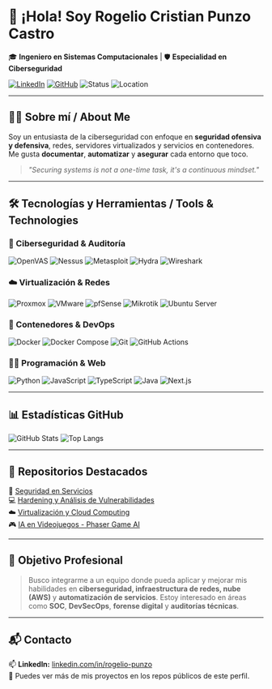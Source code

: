 # 👋 ¡Hola! Soy Rogelio Cristian Punzo Castro  
🎓 **Ingeniero en Sistemas Computacionales** | 🛡️ **Especialidad en Ciberseguridad**

[![LinkedIn](https://img.shields.io/badge/LinkedIn-blue?logo=linkedin&style=flat-square)](https://www.linkedin.com/in/rogelio-punzo)
[![GitHub](https://img.shields.io/badge/GitHub-Perfil-181717?logo=github&style=flat-square)](https://github.com/rogelio-cpc)
![Status](https://img.shields.io/badge/Estatus-Disponible_para_prácticas-green?style=flat-square)
![Location](https://img.shields.io/badge/Ubicación-México-lightgrey?style=flat-square)

---

## 🧑‍💻 Sobre mí / About Me

Soy un entusiasta de la ciberseguridad con enfoque en **seguridad ofensiva y defensiva**, redes, servidores virtualizados y servicios en contenedores.  
Me gusta **documentar**, **automatizar** y **asegurar** cada entorno que toco.

> *"Securing systems is not a one-time task, it's a continuous mindset."*

---

## 🛠️ Tecnologías y Herramientas / Tools & Technologies

### 🔐 Ciberseguridad & Auditoría
![OpenVAS](https://img.shields.io/badge/OpenVAS-008000?style=flat&logo=gnuprivacyguard&logoColor=white)
![Nessus](https://img.shields.io/badge/Nessus-1f1f1f?style=flat&logoColor=white)
![Metasploit](https://img.shields.io/badge/Metasploit-430098?style=flat)
![Hydra](https://img.shields.io/badge/Hydra-444444?style=flat)
![Wireshark](https://img.shields.io/badge/Wireshark-1679A7?style=flat&logo=wireshark&logoColor=white)

### ☁️ Virtualización & Redes
![Proxmox](https://img.shields.io/badge/Proxmox-E57000?style=flat)
![VMware](https://img.shields.io/badge/VMware-607078?style=flat&logo=vmware&logoColor=white)
![pfSense](https://img.shields.io/badge/pfSense-233C79?style=flat)
![Mikrotik](https://img.shields.io/badge/Mikrotik-800000?style=flat)
![Ubuntu Server](https://img.shields.io/badge/Ubuntu-Server-E95420?logo=ubuntu&logoColor=white&style=flat)

### 🐳 Contenedores & DevOps
![Docker](https://img.shields.io/badge/Docker-2496ED?logo=docker&logoColor=white&style=flat)
![Docker Compose](https://img.shields.io/badge/Compose-1488C6?style=flat)
![Git](https://img.shields.io/badge/Git-F05032?logo=git&logoColor=white&style=flat)
![GitHub Actions](https://img.shields.io/badge/GitHub_Actions-2088FF?logo=githubactions&logoColor=white&style=flat)

### 🧑‍💻 Programación & Web
![Python](https://img.shields.io/badge/Python-3776AB?logo=python&logoColor=white&style=flat)
![JavaScript](https://img.shields.io/badge/JavaScript-F7DF1E?logo=javascript&logoColor=black&style=flat)
![TypeScript](https://img.shields.io/badge/TypeScript-007ACC?logo=typescript&logoColor=white&style=flat)
![Java](https://img.shields.io/badge/Java-007396?logo=java&logoColor=white&style=flat)
![Next.js](https://img.shields.io/badge/Next.js-000000?logo=nextdotjs&logoColor=white&style=flat)

---

## 📊 Estadísticas GitHub

![GitHub Stats](https://github-readme-stats.vercel.app/api?username=rogelio-cpc&show_icons=true&theme=radical&hide_title=false&hide_border=true)
![Top Langs](https://github-readme-stats.vercel.app/api/top-langs/?username=rogelio-cpc&layout=compact&theme=radical&hide_border=true)

---

## 📂 Repositorios Destacados

🔐 [Seguridad en Servicios](https://github.com/rogelio-cpc/seguridad-servicios)  
💻 [Hardening y Análisis de Vulnerabilidades](https://github.com/rogelio-cpc/hardening-vulnerabilidades)  
☁️ [Virtualización y Cloud Computing](https://github.com/rogelio-cpc/virtualizacion-nube)  
🎮 [IA en Videojuegos - Phaser Game AI](https://github.com/rogelio-cpc/juego-ml-2025)

---

## 🎯 Objetivo Profesional

> Busco integrarme a un equipo donde pueda aplicar y mejorar mis habilidades en **ciberseguridad, infraestructura de redes, nube (AWS)** y **automatización de servicios**. Estoy interesado en áreas como **SOC**, **DevSecOps**, **forense digital** y **auditorías técnicas**.

---

## 📬 Contacto

📫 **LinkedIn:** [linkedin.com/in/rogelio-punzo](www.linkedin.com/in/rcpc00)  
📁 Puedes ver más de mis proyectos en los repos públicos de este perfil.  
